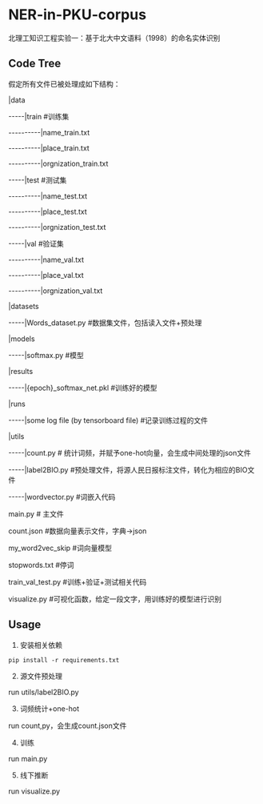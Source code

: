 # NER-in-PKU-corpus
北理工知识工程实验一：基于北大中文语料（1998）的命名实体识别

## Code Tree

假定所有文件已被处理成如下结构：

|data

-----|train #训练集
  
----------|name_train.txt

----------|place_train.txt

----------|orgnization_train.txt

-----|test #测试集
  
----------|name_test.txt

----------|place_test.txt

----------|orgnization_test.txt

-----|val #验证集
  
----------|name_val.txt

----------|place_val.txt

----------|orgnization_val.txt

|datasets

-----|Words_dataset.py #数据集文件，包括读入文件+预处理

|models

-----|softmax.py #模型

|results

-----|{epoch}_softmax_net.pkl #训练好的模型

|runs

-----|some log file (by tensorboard file) #记录训练过程的文件

|utils

-----|count.py # 统计词频，并赋予one-hot向量，会生成中间处理的json文件

-----|label2BIO.py #预处理文件，将源人民日报标注文件，转化为相应的BIO文件

-----|wordvector.py #词嵌入代码

main.py # 主文件

count.json #数据向量表示文件，字典->json

my_word2vec_skip #词向量模型

stopwords.txt #停词

train_val_test.py #训练+验证+测试相关代码

visualize.py #可视化函数，给定一段文字，用训练好的模型进行识别


## Usage

1. 安装相关依赖

```
pip install -r requirements.txt
```

2. 源文件预处理

run utils/label2BIO.py

3. 词频统计+one-hot

run count,py，会生成count.json文件

4. 训练

run main.py

5. 线下推断

run visualize.py
